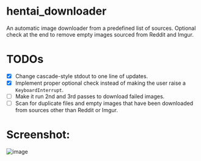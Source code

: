 # hentai_downloader
An automatic image downloader from a predefined list of sources. Optional check at the end to remove empty images sourced from Reddit and Imgur.

# TODOs
- [x] Change cascade-style stdout to one line of updates.  
- [x] Implement proper optional check instead of making the user raise a `KeyboardInterrupt`.  
- [ ] Make it run 2nd and 3rd passes to download failed images.  
- [ ] Scan for duplicate files and empty images that have been downloaded from sources other than Reddit or Imgur.

# Screenshot:
![image](https://user-images.githubusercontent.com/61984863/149300333-8b384527-6c4a-4057-8dd4-318f0c9cd839.png)
